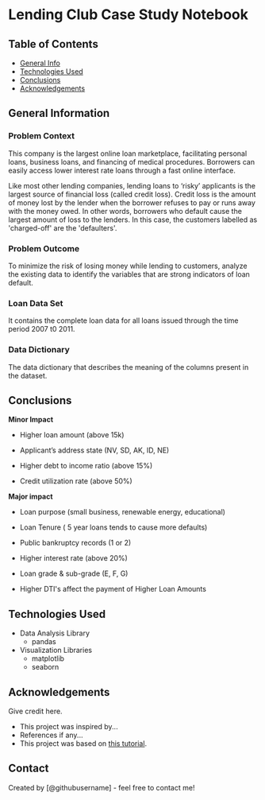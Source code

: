 # Lending Club Case Study Notebook


## Table of Contents
* [General Info](#general-information)
* [Technologies Used](#technologies-used)
* [Conclusions](#conclusions)
* [Acknowledgements](#acknowledgements)

<!-- You can include any other section that is pertinent to your problem -->

## General Information


### Problem Context
This company is the largest online loan marketplace, facilitating personal loans, business loans, and financing of medical procedures. Borrowers can easily access lower interest rate loans through a fast online interface. 

Like most other lending companies, lending loans to ‘risky’ applicants is the largest source of financial loss (called credit loss). Credit loss is the amount of money lost by the lender when the borrower refuses to pay or runs away with the money owed. In other words, borrowers who default cause the largest amount of loss to the lenders. In this case, the customers labelled as 'charged-off' are the 'defaulters'. 

### Problem Outcome

To minimize the risk of losing money while lending to customers, analyze the existing data to identify the variables that are strong indicators of loan default. 

### Loan Data Set  
It contains the complete loan data for all loans issued through the time period 2007 t0 2011.

### Data Dictionary
The data dictionary that describes the meaning of the columns present in the dataset.

<!-- You don't have to answer all the questions - just the ones relevant to your project. -->

## Conclusions
**Minor Impact**

- Higher loan amount (above 15k)

- Applicant’s address state (NV, SD, AK, ID, NE)

- Higher debt to income ratio (above 15%)

- Credit utilization rate (above 50%)

**Major impact**

- Loan purpose (small business, renewable energy, educational)

- Loan Tenure ( 5 year loans tends to cause more defaults)

- Public bankruptcy records (1 or 2)

- Higher interest rate (above 20%)

- Loan grade & sub-grade (E, F, G)

- Higher DTI's affect the payment of Higher Loan Amounts

<!-- You don't have to answer all the questions - just the ones relevant to your project. -->


## Technologies Used

- Data Analysis Library
    - pandas
- Visualization Libraries 
    - matplotlib
    - seaborn

<!-- As the libraries versions keep on changing, it is recommended to mention the version of library used in this project -->

## Acknowledgements
Give credit here.
- This project was inspired by...
- References if any...
- This project was based on [this tutorial](https://www.example.com).


## Contact
Created by [@githubusername] - feel free to contact me!


<!-- Optional -->
<!-- ## License -->
<!-- This project is open source and available under the [... License](). -->

<!-- You don't have to include all sections - just the one's relevant to your project -->